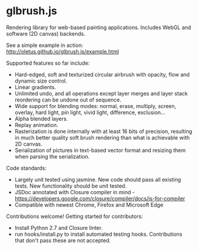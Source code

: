 glbrush.js
==========

Rendering library for web-based painting applications. Includes WebGL and software (2D canvas) backends.

See a simple example in action: http://oletus.github.io/glbrush.js/example.html

Supported features so far include:

* Hard-edged, soft and texturized circular airbrush with opacity, flow and dynamic size control.
* Linear gradients.
* Unlimited undo, and all operations except layer merges and layer stack reordering can be undone out of sequence.
* Wide support for blending modes: normal, erase, multiply, screen, overlay, hard light, pin light, vivid light, difference, exclusion...
* Alpha blended layers.
* Replay animation.
* Rasterization is done internally with at least 16 bits of precision, resulting in much better quality soft brush rendering than what is achievable with 2D canvas.
* Serialization of pictures in text-based vector format and resizing them when parsing the serialization.

Code standards:

* Largely unit tested using jasmine. New code should pass all existing tests. New functionality should be unit tested.
* JSDoc annotated with Closure compiler in mind - https://developers.google.com/closure/compiler/docs/js-for-compiler
* Compatible with newest Chrome, Firefox and Microsoft Edge

Contributions welcome! Getting started for contributors:

* Install Python 2.7 and Closure linter.
* run hooks/install.py to install automated testing hooks. Contributions that don't pass these are not accepted.
